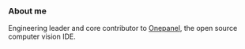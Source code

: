 ### About me
Engineering leader and core contributor to [Onepanel](https://github.com/onepanelio/onepanel), the open source computer vision IDE.

